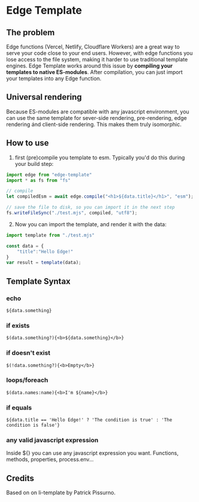 # Edge Template

## The problem

Edge functions (Vercel, Netlify, Cloudflare Workers) are a great way to serve your code close to your end users. However, with edge functions you lose access to the file system, making it harder to use traditional template engines. Edge Template works around this issue by **compiling your templates to native ES-modules**. After compilation, you can just import your templates into any Edge function.

## Universal rendering
Because ES-modules are compatible with any javascript environment, you can use the same template for sever-side rendering, pre-rendering, edge rendering ánd client-side rendering. This makes them truly isomorphic.

## How to use

1. first (pre)compile you template to esm. Typically you'd do this during your build step:

```js
import edge from "edge-template"
import * as fs from "fs"

// compile
let compiledEsm = await edge.compile("<h1>${data.title}</h1>", "esm"); // or 'str' to render to string

// save the file to disk, so you can import it in the next step
fs.writeFileSync("./test.mjs", compiled, "utf8");

```

2. Now you can import the template, and render it with the data:

```js
import template from "./test.mjs"

const data = {
    "title":"Hello Edge!"
}
var result = template(data);

```

## Template Syntax

### echo

```
${data.something}
```

### if exists

```
$(data.something?){<b>${data.something}</b>}
```

### if doesn't exist

```
$(!data.something?){<b>Empty</b>}
```

### loops/foreach

```
$(data.names:name){<b>I'm ${name}</b>}
```

### if equals

```
${data.title == 'Hello Edge!' ? 'The condition is true' : 'The condition is false'}
```

### any valid javascript expression
Inside ${} you can use any javascript expression you want. Functions, methods, properties, process.env...


## Credits

Based on on li-template by Patrick Pissurno.
